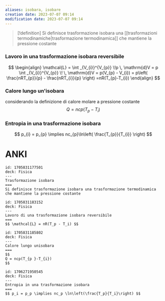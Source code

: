 ```yaml
---
aliases: isobara, isobare
creation date: 2023-07-07 09:14
modification date: 2023-07-07 09:14
---
```



> [!definition] 
> Si definisce trasformazione isobara una [[trasformazioni termodinamiche|trasformazione termodinamica]] che mantiene la pressione costante

### Lavoro in una trasformazione isobara reversibile
$$ \begin{align}
\mathcal{L} = \int _{V_{i}}^{V_{p}} \!p \, \mathrm{d}V = p \int _{V_{i}}^{V_{p}}  \!  \, \mathrm{d}V = p(V_{p} - V_{i}) = p\left( \frac{nRT_{p}}{p} - \frac{nRT_{i}}{p} \right) =nR(T_{p}-T_{i})
\end{align} $$

### Calore lungo un'isobara
considerando la definizione di calore molare a pressione costante
$$
Q = ncp(T_{p }-T_{i})
$$

### Entropia in una trasformazione isobara
$$ p_{i} = p_{p} \implies nc_{p}\ln\left( \frac{T_{p}}{T_{i}} \right) $$
# ANKI

```anki
id: 1705831177501
deck: Fisica
---
Trasformazione isobara
===
Si definisce trasformazione isobara una trasformazione termodinamica che mantiene la pressione costante
```


```anki
id: 1705831183152
deck: Fisica
---
Lavoro di una trasformazione isobara reversibile
===
$$ \mathcal{L} = nR(T_p - T_i) $$
```


```anki
id: 1705831185802
deck: Fisica
---
Calore lungo unisobara
===
$$
Q = ncp(T_{p }-T_{i})
$$
```


```anki
id: 1706271950545
deck: Fisica
---
Entropia in una trasformazione isobara
===
$$ p_i = p_p \implies nc_p \ln\left(\frac{T_p}{T_i}\right) $$
```
